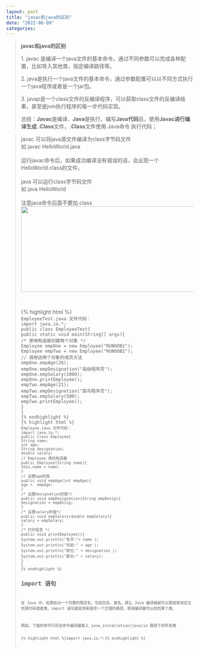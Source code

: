 ```yaml
---
layout: post
title: "javac和java的区别"
date: "2022-06-09"
categories: 
---
```

<blockquote> 
<p><strong>javac和java的区别</strong></p> 
<p>1. javac 是编译一个java文件的基本命令，通过不同参数可以完成各种配置，比如导入其他类，指定编译路径等。</p> 
<p>2. java是执行一个java文件的基本命令，通过参数配置可以以不同方式执行一个java程序或者是一个jar包。</p> 
<p>3. javap是一个class文件的反编译程序，可以获取class文件的反编译结果，甚至是jvm执行程序的每一步代码实现。</p> 
<p>总结：<strong>Javac</strong>是编译、<strong>Java</strong>是执行，编写<strong>Java代码</strong>后，使用<strong>Javac进行编译生成 .Class</strong>文件，<strong>.Class</strong>文件使用 Java命令 执行代码；</p> 
</blockquote> 
<blockquote> 
<p>javac 可以将java源文件编译为class字节码文件<br> 如 javac HelloWorld.java<br><br> 运行javac命令后，如果成功编译没有错误的话，会出现一个HelloWorld.class的文件。<br><br> java 可以运行class字节码文件<br> 如 java HelloWorld<br><br> 注意java命令后面不要加.class<img alt="" height="230" src="https://img-blog.csdnimg.cn/0876be4367224e668633c2bef0d42121.png" width="631"></p> 
<p> </p> 
{% highlight html %}<code class="language-java">
EmployeeTest.java 文件代码：
import java.io.*;
public class EmployeeTest{
public static void main(String[] args){
/* 使用构造器创建两个对象 */
Employee empOne = new Employee("RUNOOB1");
Employee empTwo = new Employee("RUNOOB2");
// 调用这两个对象的成员方法
empOne.empAge(26);
empOne.empDesignation("高级程序员");
empOne.empSalary(1000);
empOne.printEmployee();
empTwo.empAge(21);
empTwo.empDesignation("菜鸟程序员");
empTwo.empSalary(500);
empTwo.printEmployee();
}
}
{% endhighlight %} 
{% highlight html %}<code class="language-java">
Employee.java 文件代码：
import java.io.*;
public class Employee{
String name;
int age;
String designation;
double salary;
// Employee 类的构造器
public Employee(String name){
this.name = name;
}
// 设置age的值
public void empAge(int empAge){
age =  empAge;
}
/* 设置designation的值*/
public void empDesignation(String empDesig){
designation = empDesig;
}
/* 设置salary的值*/
public void empSalary(double empSalary){
salary = empSalary;
}
/* 打印信息 */
public void printEmployee(){
System.out.println("名字:"+ name );
System.out.println("年龄:" + age );
System.out.println("职位:" + designation );
System.out.println("薪水:" + salary);
}
}
{% endhighlight %} 
<h2>import 语句</h2> 
<p>在 Java 中，如果给出一个完整的限定名，包括包名、类名，那么 Java 编译器就可以很容易地定位到源代码或者类。import 语句就是用来提供一个合理的路径，使得编译器可以找到某个类。</p> 
<p>例如，下面的命令行将会命令编译器载入 java_installation/java/io 路径下的所有类</p> 
{% highlight html %}import java.io.*;{% endhighlight %} 
<p></p> 
</blockquote>
